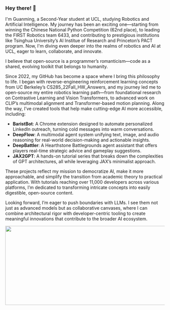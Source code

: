 ### Hey there! 👋  
I'm Guanming, a Second-Year student at UCL, studying Robotics and Artificial Intelligence. My journey has been an exciting one—starting from winning the Chinese National Python Competition (62nd place), to leading the FIRST Robotics team 6433, and contributing to prestigious institutions like Tsinghua University’s AI Institue of Research and Princeton’s PACT program. Now, I'm diving even deeper into the realms of robotics and AI at UCL, eager to learn, collaborate, and innovate.

I believe that open-source is a programmer’s romanticism—code as a shared, evolving toolkit that belongs to humanity.

Since 2022, my GitHub has become a space where I bring this philosophy to life. I began with reverse-engineering reinforcement learning concepts from UC Berkeley’s CS285_22Fall_HW_Answers, and my journey led me to open-source my entire robotics learning path—from foundational research on Contrastive Learning and Vision Transformers, to advanced work on CLIP’s multimodal alignment and Transformer-based motion planning. Along the way, I’ve created tools that help make cutting-edge AI more accessible, including:

- **BaristBot**: A Chrome extension designed to automate personalized LinkedIn outreach, turning cold messages into warm conversations.
- **DeepFlow**: A multimodal agent system unifying text, image, and audio reasoning for real-world decision-making and actionable insights.
- **DeepBattler**: A Hearthstone Battlegrounds agent assistant that offers players real-time strategic advice and gameplay suggestions.
- **JAX2GPT**: A hands-on tutorial series that breaks down the complexities of GPT architectures, all while leveraging JAX’s minimalist approach.

These projects reflect my mission to democratize AI, make it more approachable, and simplify the transition from academic theory to practical application. With tutorials reaching over 11,000 developers across various platforms, I’m dedicated to transforming intricate concepts into easily digestible, open-source content.

Looking forward, I’m eager to push boundaries with LLMs. I see them not just as advanced models but as collaborative canvases, where I can combine architectural rigor with developer-centric tooling to create meaningful innovations that contribute to the broader AI ecosystem.

<img src="https://github-readme-stats.vercel.app/api?username=william-Dic&show_icons=true&bg_color=00000000" width="1000" height="250" />
